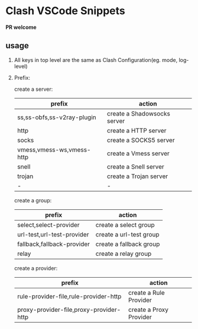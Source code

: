 # Clash VSCode Snippets

**PR welcome**

## usage

1. All keys in top level are the same as Clash Configuration(eg. mode, log-level)

2. Prefix:
  
    create a server:
  
    | prefix | action |
    | - | - |
    | ss,ss-obfs,ss-v2ray-plugin | create a Shadowsocks server |
    | http | create a HTTP server |
    | socks | create a SOCKS5 server |
    | vmess,vmess-ws,vmess-http | create a Vmess server |
    | snell | create a Snell server |
    | trojan | create a Trojan server |   
    | - | - |

    create a group:

    | prefix | action |
    | - | - |
    | select,select-provider | create a select group |
    | url-test,url-test-provider | create a url-test group |
    | fallback,fallback-provider | create a fallback group |
    | relay | create a relay group |

    create a provider:

    | prefix | action |
    | - | - |
    | rule-provider-file,rule-provider-http | create a Rule Provider |
    | proxy-provider-file,proxy-provider-http | create a Proxy Provider |



